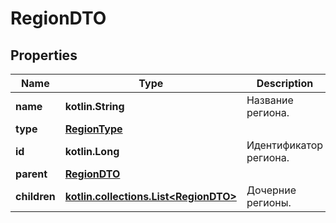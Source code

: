 
# RegionDTO

## Properties
| Name | Type | Description | Notes |
| ------------ | ------------- | ------------- | ------------- |
| **name** | **kotlin.String** | Название региона. |  |
| **type** | [**RegionType**](RegionType.md) |  |  |
| **id** | **kotlin.Long** | Идентификатор региона. |  [optional] |
| **parent** | [**RegionDTO**](RegionDTO.md) |  |  [optional] |
| **children** | [**kotlin.collections.List&lt;RegionDTO&gt;**](RegionDTO.md) | Дочерние регионы. |  [optional] |



